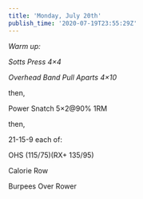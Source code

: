 ```yaml
---
title: 'Monday, July 20th'
publish_time: '2020-07-19T23:55:29Z'
---
```


*Warm up:*

*Sotts Press 4×4*

*Overhead Band Pull Aparts 4×10*

then,

Power Snatch 5×2\@90% 1RM

then,

21-15-9 each of:

OHS (115/75)(RX+ 135/95)

Calorie Row

Burpees Over Rower
